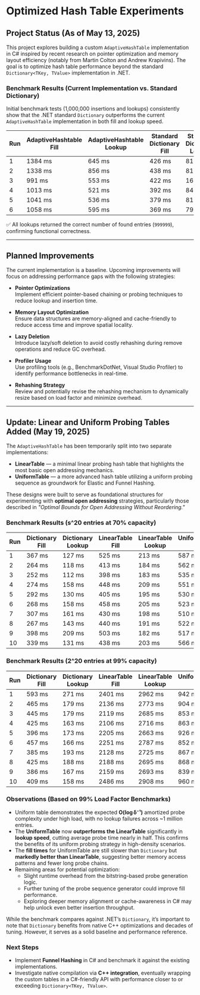 # Optimized Hash Table Experiments

## Project Status (As of May 13, 2025)

This project explores building a custom `AdaptiveHashTable` implementation in C# inspired by recent research on pointer optimization and memory layout efficiency (notably from Martin Colton and Andrew Krapivins). The goal is to optimize hash table performance beyond the standard `Dictionary<TKey, TValue>` implementation in .NET.

### Benchmark Results (Current Implementation vs. Standard Dictionary)

Initial benchmark tests (1,000,000 insertions and lookups) consistently show that the .NET standard `Dictionary` outperforms the current `AdaptiveHashTable` implementation in both fill and lookup speed.

| Run | AdaptiveHashtable Fill | AdaptiveHashtable Lookup | Standard Dictionary Fill | Standard Dictionary Lookup |
|-----|------------------------|---------------------------|---------------------------|-----------------------------|
| 1   | 1384 ms                | 645 ms                    | 426 ms                    | 81 ms                       |
| 2   | 1338 ms                | 856 ms                    | 438 ms                    | 81 ms                       |
| 3   | 991 ms                 | 553 ms                    | 422 ms                    | 161 ms                      |
| 4   | 1013 ms                | 521 ms                    | 392 ms                    | 84 ms                       |
| 5   | 1041 ms                | 536 ms                    | 379 ms                    | 81 ms                       |
| 6   | 1058 ms                | 595 ms                    | 369 ms                    | 79 ms                       |

✅ All lookups returned the correct number of found entries (`999999`), confirming functional correctness.

---

##  Planned Improvements

The current implementation is a baseline. Upcoming improvements will focus on addressing performance gaps with the following strategies:

- **Pointer Optimizations**  
  Implement efficient pointer-based chaining or probing techniques to reduce lookup and insertion time.

- **Memory Layout Optimization**  
  Ensure data structures are memory-aligned and cache-friendly to reduce access time and improve spatial locality.

- **Lazy Deletion**  
  Introduce lazy/soft deletion to avoid costly rehashing during remove operations and reduce GC overhead.

- **Profiler Usage**  
  Use profiling tools (e.g., BenchmarkDotNet, Visual Studio Profiler) to identify performance bottlenecks in real-time.

- **Rehashing Strategy**  
  Review and potentially revise the rehashing mechanism to dynamically resize based on load factor and minimize overhead.

---

## Update: Linear and Uniform Probing Tables Added (May 19, 2025)

The `AdaptiveHashTable` has been temporarily split into two separate implementations:

- **LinearTable** — a minimal linear probing hash table that highlights the most basic open addressing mechanics.
- **UniformTable** — a more advanced hash table utilizing a uniform probing sequence as groundwork for Elastic and Funnel Hashing.

These designs were built to serve as foundational structures for experimenting with **optimal open addressing** strategies, particularly those described in *"Optimal Bounds for Open Addressing Without Reordering."*

### Benchmark Results (s^20 entries at 70% capacity)

| Run | Dictionary Fill | Dictionary Lookup | LinearTable Fill | LinearTable Lookup | UniformTable Fill | UniformTable Lookup |
|-----|-----------------|-------------------|------------------|--------------------|-------------------|----------------------|
| 1   | 367 ms          | 127 ms            | 525 ms           | 213 ms             | 587 ms            | 195 ms               |
| 2   | 264 ms          | 118 ms            | 413 ms           | 184 ms             | 562 ms            | 175 ms               |
| 3   | 252 ms          | 112 ms            | 398 ms           | 183 ms             | 535 ms            | 186 ms               |
| 4   | 274 ms          | 158 ms            | 448 ms           | 209 ms             | 551 ms            | 167 ms               |
| 5   | 292 ms          | 130 ms            | 405 ms           | 195 ms             | 530 ms            | 168 ms               |
| 6   | 268 ms          | 158 ms            | 458 ms           | 205 ms             | 523 ms            | 173 ms               |
| 7   | 307 ms          | 161 ms            | 430 ms           | 198 ms             | 510 ms            | 181 ms               |
| 8   | 267 ms          | 143 ms            | 440 ms           | 191 ms             | 522 ms            | 183 ms               |
| 9   | 398 ms          | 209 ms            | 503 ms           | 182 ms             | 517 ms            | 179 ms               |
| 10  | 339 ms          | 131 ms            | 438 ms           | 203 ms             | 566 ms            | 202 ms               |


### Benchmark Results (2^20 entries at 99% capacity)

| Run | Dictionary Fill | Dictionary Lookup | LinearTable Fill | LinearTable Lookup | UniformTable Fill | UniformTable Lookup |
|-----|-----------------|-------------------|------------------|--------------------|-------------------|----------------------|
| 1   | 593 ms          | 271 ms            | 2401 ms          | 2962 ms            | 942 ms            | 557 ms               |
| 2   | 465 ms          | 179 ms            | 2136 ms          | 2773 ms            | 904 ms            | 462 ms               |
| 3   | 445 ms          | 179 ms            | 2119 ms          | 2685 ms            | 853 ms            | 528 ms               |
| 4   | 425 ms          | 163 ms            | 2106 ms          | 2716 ms            | 863 ms            | 517 ms               |
| 5   | 396 ms          | 173 ms            | 2205 ms          | 2663 ms            | 926 ms            | 517 ms               |
| 6   | 457 ms          | 166 ms            | 2251 ms          | 2787 ms            | 852 ms            | 516 ms               |
| 7   | 385 ms          | 193 ms            | 2128 ms          | 2725 ms            | 867 ms            | 519 ms               |
| 8   | 425 ms          | 188 ms            | 2188 ms          | 2695 ms            | 868 ms            | 587 ms               |
| 9   | 386 ms          | 167 ms            | 2159 ms          | 2693 ms            | 839 ms            | 490 ms               |
| 10  | 409 ms          | 158 ms            | 2486 ms          | 2908 ms            | 960 ms            | 536 ms               |


### Observations (Based on 99% Load Factor Benchmarks)

- Uniform table demonstrates the expected **O(log δ⁻¹)** amortized probe complexity under high load, with no lookup failures across ~1 million entries.
- The **UniformTable** now **outperforms the LinearTable** significantly in **lookup speed**, cutting average probe time nearly in half. This confirms the benefits of its uniform probing strategy in high-density scenarios.
- The **fill times** for UniformTable are still slower than `Dictionary` but **markedly better than LinearTable**, suggesting better memory access patterns and fewer long probe chains.
- Remaining areas for potential optimization:
  - Slight runtime overhead from the bitstring-based probe generation logic.
  - Further tuning of the probe sequence generator could improve fill performance.
  - Exploring deeper memory alignment or cache-awareness in C# may help unlock even better insertion throughput.


While the benchmark compares against .NET’s `Dictionary`, it’s important to note that `Dictionary` benefits from native C++ optimizations and decades of tuning. However, it serves as a solid baseline and performance reference.

### Next Steps

- Implement **Funnel Hashing** in C# and benchmark it against the existing implementations.
- Investigate native compilation via **C++ integration**, eventually wrapping the custom tables in a C#-friendly API with performance closer to or exceeding `Dictionary<TKey, TValue>`.

